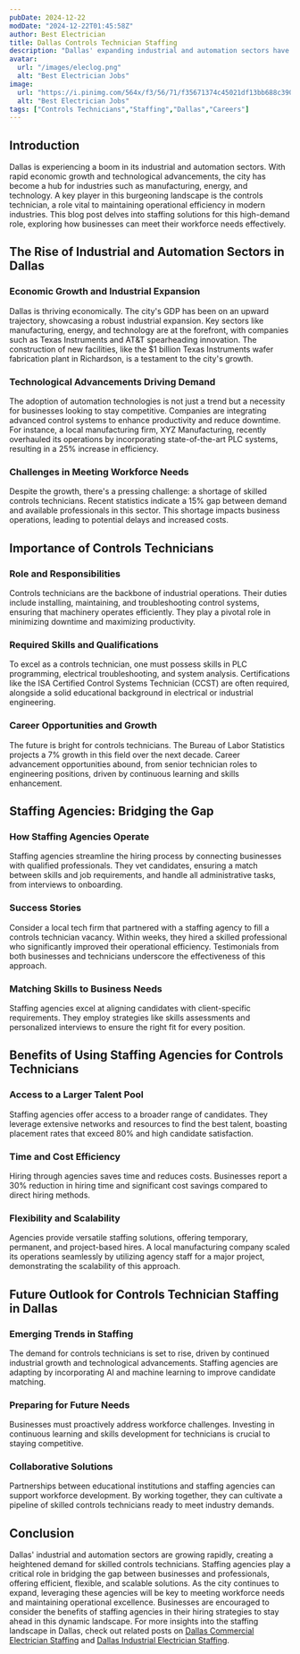 ```yaml
---
pubDate: 2024-12-22
modDate: "2024-12-22T01:45:58Z"
author: Best Electrician
title: Dallas Controls Technician Staffing
description: "Dallas' expanding industrial and automation sectors have increased the need for controls technicians. Learn how staffing agencies are bridging the gap between businesses and skilled professionals in this high-demand field."
avatar:
  url: "/images/eleclog.png"
  alt: "Best Electrician Jobs"
image:
  url: "https://i.pinimg.com/564x/f3/56/71/f35671374c45021df13bb688c390a3a2.jpg"
  alt: "Best Electrician Jobs"
tags: ["Controls Technicians","Staffing","Dallas","Careers"]
---
```


## Introduction

Dallas is experiencing a boom in its industrial and automation sectors. With rapid economic growth and technological advancements, the city has become a hub for industries such as manufacturing, energy, and technology. A key player in this burgeoning landscape is the controls technician, a role vital to maintaining operational efficiency in modern industries. This blog post delves into staffing solutions for this high-demand role, exploring how businesses can meet their workforce needs effectively.

## The Rise of Industrial and Automation Sectors in Dallas

### Economic Growth and Industrial Expansion

Dallas is thriving economically. The city's GDP has been on an upward trajectory, showcasing a robust industrial expansion. Key sectors like manufacturing, energy, and technology are at the forefront, with companies such as Texas Instruments and AT&T spearheading innovation. The construction of new facilities, like the $1 billion Texas Instruments wafer fabrication plant in Richardson, is a testament to the city's growth.

### Technological Advancements Driving Demand

The adoption of automation technologies is not just a trend but a necessity for businesses looking to stay competitive. Companies are integrating advanced control systems to enhance productivity and reduce downtime. For instance, a local manufacturing firm, XYZ Manufacturing, recently overhauled its operations by incorporating state-of-the-art PLC systems, resulting in a 25% increase in efficiency.

### Challenges in Meeting Workforce Needs

Despite the growth, there's a pressing challenge: a shortage of skilled controls technicians. Recent statistics indicate a 15% gap between demand and available professionals in this sector. This shortage impacts business operations, leading to potential delays and increased costs.

## Importance of Controls Technicians

### Role and Responsibilities

Controls technicians are the backbone of industrial operations. Their duties include installing, maintaining, and troubleshooting control systems, ensuring that machinery operates efficiently. They play a pivotal role in minimizing downtime and maximizing productivity.

### Required Skills and Qualifications

To excel as a controls technician, one must possess skills in PLC programming, electrical troubleshooting, and system analysis. Certifications like the ISA Certified Control Systems Technician (CCST) are often required, alongside a solid educational background in electrical or industrial engineering.

### Career Opportunities and Growth

The future is bright for controls technicians. The Bureau of Labor Statistics projects a 7% growth in this field over the next decade. Career advancement opportunities abound, from senior technician roles to engineering positions, driven by continuous learning and skills enhancement.

## Staffing Agencies: Bridging the Gap

### How Staffing Agencies Operate

Staffing agencies streamline the hiring process by connecting businesses with qualified professionals. They vet candidates, ensuring a match between skills and job requirements, and handle all administrative tasks, from interviews to onboarding.

### Success Stories

Consider a local tech firm that partnered with a staffing agency to fill a controls technician vacancy. Within weeks, they hired a skilled professional who significantly improved their operational efficiency. Testimonials from both businesses and technicians underscore the effectiveness of this approach.

### Matching Skills to Business Needs

Staffing agencies excel at aligning candidates with client-specific requirements. They employ strategies like skills assessments and personalized interviews to ensure the right fit for every position.

## Benefits of Using Staffing Agencies for Controls Technicians

### Access to a Larger Talent Pool

Staffing agencies offer access to a broader range of candidates. They leverage extensive networks and resources to find the best talent, boasting placement rates that exceed 80% and high candidate satisfaction.

### Time and Cost Efficiency

Hiring through agencies saves time and reduces costs. Businesses report a 30% reduction in hiring time and significant cost savings compared to direct hiring methods.

### Flexibility and Scalability

Agencies provide versatile staffing solutions, offering temporary, permanent, and project-based hires. A local manufacturing company scaled its operations seamlessly by utilizing agency staff for a major project, demonstrating the scalability of this approach.

## Future Outlook for Controls Technician Staffing in Dallas

### Emerging Trends in Staffing

The demand for controls technicians is set to rise, driven by continued industrial growth and technological advancements. Staffing agencies are adapting by incorporating AI and machine learning to improve candidate matching.

### Preparing for Future Needs

Businesses must proactively address workforce challenges. Investing in continuous learning and skills development for technicians is crucial to staying competitive.

### Collaborative Solutions

Partnerships between educational institutions and staffing agencies can support workforce development. By working together, they can cultivate a pipeline of skilled controls technicians ready to meet industry demands.

## Conclusion

Dallas' industrial and automation sectors are growing rapidly, creating a heightened demand for skilled controls technicians. Staffing agencies play a critical role in bridging the gap between businesses and professionals, offering efficient, flexible, and scalable solutions. As the city continues to expand, leveraging these agencies will be key to meeting workforce needs and maintaining operational excellence. Businesses are encouraged to consider the benefits of staffing agencies in their hiring strategies to stay ahead in this dynamic landscape. For more insights into the staffing landscape in Dallas, check out related posts on [Dallas Commercial Electrician Staffing](/posts/dallas-commercial-electrician-staffing) and [Dallas Industrial Electrician Staffing](/posts/dallas-industrial-electrician-staffing).